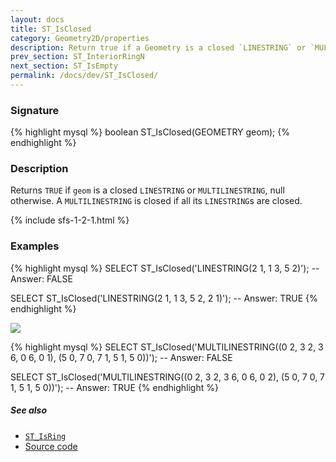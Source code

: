 ```yaml
---
layout: docs
title: ST_IsClosed
category: Geometry2D/properties
description: Return true if a Geometry is a closed `LINESTRING` or `MULTILINESTRING`
prev_section: ST_InteriorRingN
next_section: ST_IsEmpty
permalink: /docs/dev/ST_IsClosed/
---
```


### Signature

{% highlight mysql %}
boolean ST_IsClosed(GEOMETRY geom);
{% endhighlight %}

### Description

Returns `TRUE` if `geom` is a closed `LINESTRING` or `MULTILINESTRING`, null
otherwise. A `MULTILINESTRING` is closed if all its `LINESTRING`s are closed.

{% include sfs-1-2-1.html %}

### Examples

{% highlight mysql %}
SELECT ST_IsClosed('LINESTRING(2 1, 1 3, 5 2)');
-- Answer: FALSE

SELECT ST_IsClosed('LINESTRING(2 1, 1 3, 5 2, 2 1)');
-- Answer: TRUE
{% endhighlight %}

<img class="displayed" src="../ST_IsClosed.png"/>

{% highlight mysql %}
SELECT ST_IsClosed('MULTILINESTRING((0 2, 3 2, 3 6, 0 6, 0 1), 
                                    (5 0, 7 0, 7 1, 5 1, 5 0))');
-- Answer: FALSE

SELECT ST_IsClosed('MULTILINESTRING((0 2, 3 2, 3 6, 0 6, 0 2), 
                                    (5 0, 7 0, 7 1, 5 1, 5 0))');
-- Answer: TRUE
{% endhighlight %}

##### See also

* [`ST_IsRing`](../ST_IsRing)
* <a href="https://github.com/irstv/H2GIS/blob/master/h2spatial/src/main/java/org/h2gis/h2spatial/internal/function/spatial/properties/ST_IsClosed.java" target="_blank">Source code</a>
